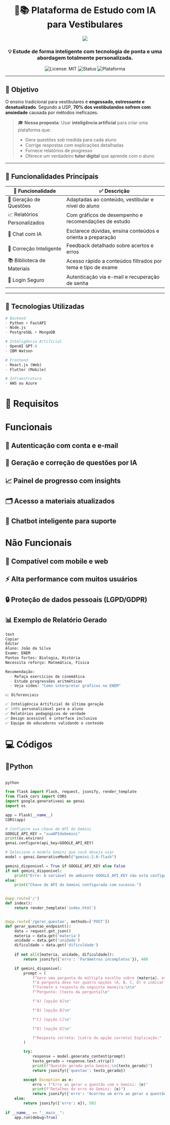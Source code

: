 <div align="center">

# 🧠📚 Plataforma de Estudo com IA para Vestibulares

![](https://media.tenor.com/PefkNzNeTtoAAAAM/the-simpsons-bart-simpson.gif)

### 💡 Estude de forma inteligente com tecnologia de ponta e uma abordagem totalmente personalizada.

![License: MIT](https://img.shields.io/badge/license-MIT-blue.svg)
![Status](https://img.shields.io/badge/status-Em%20Desenvolvimento-yellow)
![Plataforma](https://img.shields.io/badge/plataforma-Web%20e%20Mobile-00c853)

</div>

---

## 🎯 Objetivo

O ensino tradicional para vestibulares é **engessado, estressante e desatualizado**. Segundo a USP, **70% dos vestibulandos sofrem com ansiedade** causada por métodos ineficazes.

> 🎓 **Nossa proposta**: Usar **inteligência artificial** para criar uma plataforma que:
> - Gera questões sob medida para cada aluno
> - Corrige respostas com explicações detalhadas
> - Fornece relatórios de progresso
> - Oferece um verdadeiro **tutor digital** que aprende com o aluno

---

## 🚀 Funcionalidades Principais

| 🔧 Funcionalidade               | ✅ Descrição                                                                 |
|-------------------------------|-----------------------------------------------------------------------------|
| 🎯 Geração de Questões         | Adaptadas ao conteúdo, vestibular e nível do aluno                          |
| 📈 Relatórios Personalizados   | Com gráficos de desempenho e recomendações de estudo                        |
| 💬 Chat com IA                 | Esclarece dúvidas, ensina conteúdos e orienta a preparação                  |
| 🧠 Correção Inteligente        | Feedback detalhado sobre acertos e erros                                   |
| 📚 Biblioteca de Materiais     | Acesso rápido a conteúdos filtrados por tema e tipo de exame               |
| 🔐 Login Seguro                | Autenticação via e-mail e recuperação de senha                             |

---

## 🧰 Tecnologias Utilizadas

```python
# Backend
- Python + FastAPI
- Node.js
- PostgreSQL + MongoDB

# Inteligência Artificial
- OpenAI GPT-4
- IBM Watson

# Frontend
- React.js (Web)
- Flutter (Mobile)

# Infraestrutura
- AWS ou Azure
```


# 🔐 Requisitos
# Funcionais
## 🔑 Autenticação com conta e e-mail

## 🧠 Geração e correção de questões por IA

## 📈 Painel de progresso com insights

## 🗂️ Acesso a materiais atualizados

## 🤖 Chatbot inteligente para suporte

# Não Funcionais
## 📱 Compatível com mobile e web

## ⚡ Alta performance com muitos usuários

## 🔒 Proteção de dados pessoais (LGPD/GDPR)

## 📊 Exemplo de Relatório Gerado
```python
text
Copiar
Editar
Aluno: João da Silva
Exame: ENEM
Pontos fortes: Biologia, História
Necessita reforço: Matemática, Física

Recomendação:
  - Refaça exercícios de cinemática
  - Estude progressões aritméticas
  - Veja vídeo: "Como interpretar gráficos no ENEM"

📈 Diferenciais

✅ Inteligência Artificial de última geração
✅ 100% personalizável para o aluno
✅ Relatórios pedagógicos de verdade
✅ Design acessível e interface inclusiva
✅ Equipe de educadores validando o conteúdo
```
# 💻 Códigos
## 🐍Python

```python

python

from flask import Flask, request, jsonify, render_template
from flask_cors import CORS
import google.generativeai as genai
import os

app = Flask(__name__)
CORS(app)

# Configure sua chave de API do Gemini
GOOGLE_API_KEY = "suaAPIdoGemini"
print(os.environ)
genai.configure(api_key=GOOGLE_API_KEY)

# Selecione o modelo Gemini que você deseja usar
model = genai.GenerativeModel("gemini-2.0-flash")

gemini_disponivel = True if GOOGLE_API_KEY else False
if not gemini_disponivel:
    print("Erro: A variável de ambiente GOOGLE_API_KEY não está configurada.")
else:
    print("Chave de API do Gemini configurada com sucesso.")


@app.route('/')
def index():
    return render_template('index.html')


@app.route('/gerar_questao', methods=['POST'])
def gerar_questao_endpoint():
    data = request.get_json()
    materia = data.get('materia')
    unidade = data.get('unidade')
    dificuldade = data.get('dificuldade')
   
    if not all([materia, unidade, dificuldade]):
        return jsonify({'erro': 'Parâmetros incompletos'}), 400

    if gemini_disponivel:
        prompt = (
            f"Gere uma pergunta de múltipla escolha sobre {materia}, especificamente sobre o tema '{unidade}', com um nível de dificuldade {dificuldade}. "
            f"A pergunta deve ter quatro opções (A, B, C, D) e indicar a resposta correta. "
            f"Formate a resposta da seguinte maneira:\n\n"
            f"Pergunta: [texto da pergunta]\n"

            f"A) [opção A]\n"

            f"B) [opção B]\n"

            f"C) [opção C]\n"

            f"D) [opção D]\n"

            f"Resposta correta: [Letra da opção correta] Explicação:"
        )

        try:
            response = model.generate_content(prompt)
            texto_gerado = response.text.strip()
            print(f"Questão gerada pelo Gemini:\n{texto_gerado}")
            return jsonify({'questao': texto_gerado})

        except Exception as e:
            erro = f"Erro ao gerar a questão com o Gemini: {e}"
            print(f"Detalhes do erro do Gemini: {e}")
            return jsonify({'erro': 'Ocorreu um erro ao gerar a questão com o Gemini.'}), 500
    else:
        return jsonify({'erro': e}), 503
        
if __name__ == "__main__":
    app.run(debug=True) 
```

